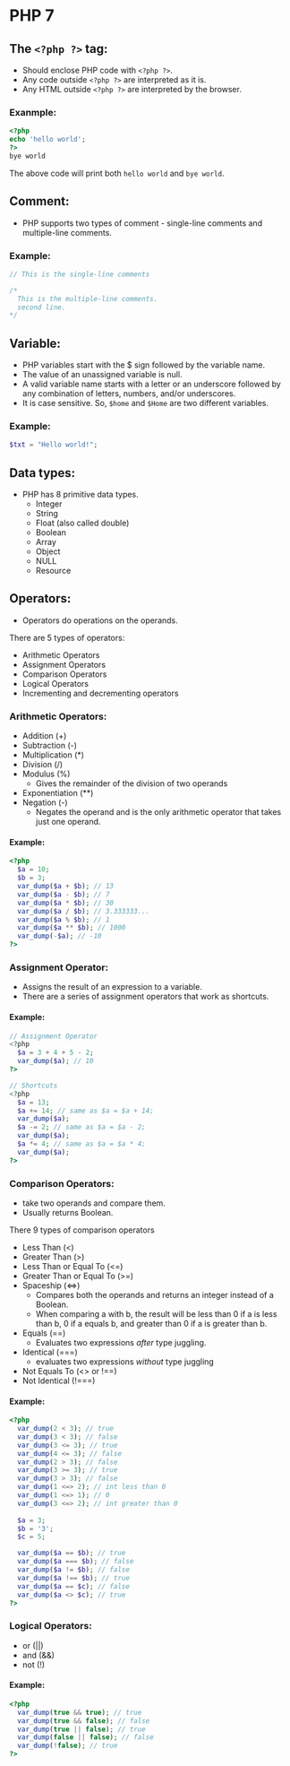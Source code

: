 # PHP 7

## The `<?php ?>` tag:
- Should enclose PHP code with `<?php ?>`.
- Any code outside `<?php ?>` are interpreted as it is.
- Any HTML outside `<?php ?>` are interpreted by the browser.

### Exanmple:
```php
<?php
echo 'hello world';
?>
bye world
```

The above code will print both `hello world` and `bye world`.

## Comment:

- PHP supports two types of comment - single-line comments and multiple-line comments.

### Example:
```php
// This is the single-line comments

/*
  This is the multiple-line comments.
  second line.
*/
```

## Variable:

- PHP variables start with the $ sign followed by the variable name.
- The value of an unassigned variable is null.
- A valid variable name starts with a letter or an underscore followed by any combination of letters, numbers, and/or underscores.
- It is case sensitive. So, `$home` and `$Home` are two different variables.

### Example:
```php
$txt = "Hello world!";
```

## Data types:

- PHP has 8 primitive data types.
  * Integer
  * String
  * Float (also called double)
  * Boolean
  * Array
  * Object
  * NULL
  * Resource
  
## Operators:
  
- Operators do operations on the operands.
  
There are 5 types of operators:
- Arithmetic Operators
- Assignment Operators
- Comparison Operators
- Logical Operators
- Incrementing and decrementing operators
  
### Arithmetic Operators:

- Addition (+)
- Subtraction (-)
- Multiplication (*)
- Division (/)
- Modulus (%)
  * Gives the remainder of the division of two operands
- Exponentiation (**)
- Negation (-)
  * Negates the operand and is the only arithmetic operator that takes just one operand.
  
#### Example:
```php
<?php
  $a = 10;
  $b = 3;
  var_dump($a + $b); // 13
  var_dump($a - $b); // 7
  var_dump($a * $b); // 30
  var_dump($a / $b); // 3.333333...
  var_dump($a % $b); // 1
  var_dump($a ** $b); // 1000
  var_dump(-$a); // -10
?>
```

### Assignment Operator:

- Assigns the result of an expression to a variable.
- There are a series of assignment operators that work as shortcuts.

#### Example:
```php
// Assignment Operator
<?php
  $a = 3 + 4 + 5 - 2;
  var_dump($a); // 10
?>

// Shortcuts
<?php
  $a = 13;
  $a += 14; // same as $a = $a + 14;
  var_dump($a);
  $a -= 2; // same as $a = $a - 2;
  var_dump($a);
  $a *= 4; // same as $a = $a * 4;
  var_dump($a);
?>
```

### Comparison Operators:

- take two operands and compare them.
- Usually returns Boolean.

There 9 types of comparison operators
- Less Than (<)
- Greater Than (>)
- Less Than or Equal To (<=)
- Greater Than or Equal To (>=)
- Spaceship (<=>)
  * Compares both the operands and returns an integer instead of a Boolean.
  * When comparing a with b, the result will be less than 0 if a is less than b, 0 if a equals b, and greater than 0 if a is greater than b.
- Equals (==)
  * Evaluates two expressions *after* type juggling.
- Identical (===)
  * evaluates two expressions *without* type juggling
- Not Equals To (<> or !==)
- Not Identical (!===)
  
#### Example:
```php
<?php
  var_dump(2 < 3); // true
  var_dump(3 < 3); // false
  var_dump(3 <= 3); // true
  var_dump(4 <= 3); // false
  var_dump(2 > 3); // false
  var_dump(3 >= 3); // true
  var_dump(3 > 3); // false
  var_dump(1 <=> 2); // int less than 0
  var_dump(1 <=> 1); // 0
  var_dump(3 <=> 2); // int greater than 0
  
  $a = 3;
  $b = '3';
  $c = 5;

  var_dump($a == $b); // true
  var_dump($a === $b); // false
  var_dump($a != $b); // false
  var_dump($a !== $b); // true
  var_dump($a == $c); // false
  var_dump($a <> $c); // true
?>
```

### Logical Operators:

- or (||)
- and (&&)
- not (!)

#### Example:
```php
<?php
  var_dump(true && true); // true
  var_dump(true && false); // false
  var_dump(true || false); // true
  var_dump(false || false); // false
  var_dump(!false); // true
?>
```
